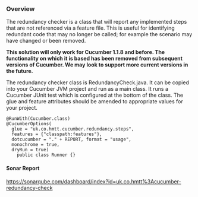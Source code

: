 ### Overview

The redundancy checker is a class that will report any implemented steps that are not referenced via a feature file. This is useful for identifying redundant code that may no longer be called; for example the scenario may have changed or been removed.

**This solution will only work for Cucumber 1.1.8 and before. The functionality on which it is based has been removed from subsequent versions of Cucumber. We may look to support more current versions in the future.**

The redundancy checker class is RedundancyCheck.java. It can be copied into your Cucumber JVM project and run as a main class. It runs a Cucumber JUnit test which is configured at the bottom of the class. The glue and feature attributes should be amended to appropriate values for your project.

```
@RunWith(Cucumber.class)
@CucumberOptions(
  glue = "uk.co.hmtt.cucumber.redundancy.steps", 
  features = {"classpath:features"}, 
  dotcucumber = "." + REPORT, format = "usage", 
  monochrome = true, 
  dryRun = true)
    public class Runner {}
```

#### Sonar Report

https://sonarqube.com/dashboard/index?id=uk.co.hmtt%3Acucumber-redundancy-check

